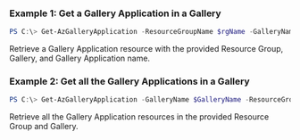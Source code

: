 ### Example 1: Get a Gallery Application in a Gallery
```powershell
PS C:\> Get-AzGalleryApplication -ResourceGroupName $rgName -GalleryName $galleryName -name $galleryAppName

```

Retrieve a Gallery Application resource with the provided Resource Group, Gallery, and Gallery Application name.

### Example 2: Get all the Gallery Applications in a Gallery
```powershell
PS C:\> Get-AzGalleryApplication -GalleryName $GalleryName -ResourceGroupName $rgName

```

Retrieve all the Gallery Application resources in the provided Resource Group and Gallery.